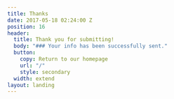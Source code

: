 ```yaml
---
title: Thanks
date: 2017-05-18 02:24:00 Z
position: 16
header:
  title: Thank you for submitting!
  body: "### Your info has been successfully sent."
  button:
    copy: Return to our homepage
    url: "/"
    style: secondary
  width: extend
layout: landing
---
```


